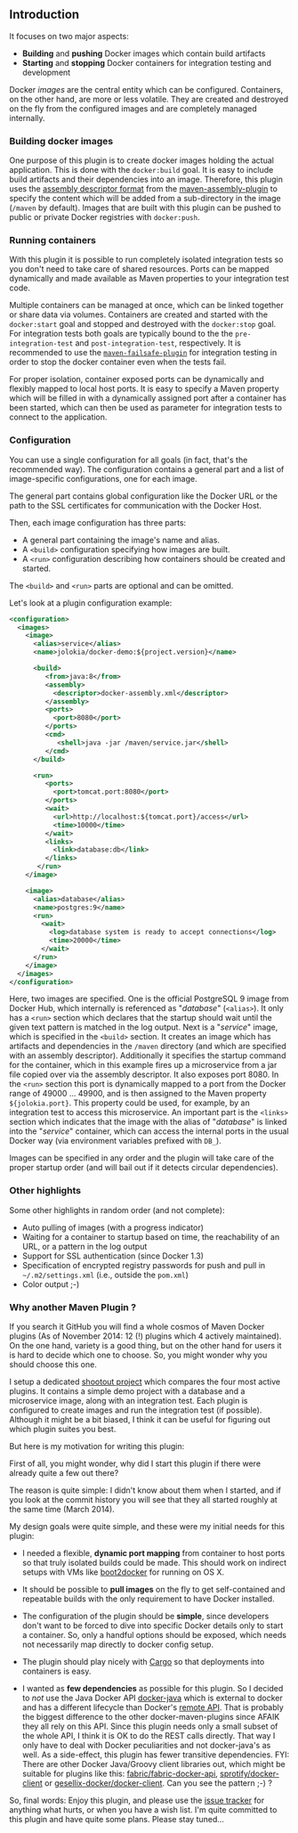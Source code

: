 ## Introduction 

It focuses on two major aspects:

* **Building** and **pushing** Docker images which contain build artifacts
* **Starting** and **stopping** Docker containers for integration
  testing and development 

Docker *images* are the central entity which can be configured. 
Containers, on the other hand, are more or less volatile. They are
created and destroyed on the fly from the configured images and are
completely managed internally.

### Building docker images

One purpose of this plugin is to create docker images holding the
actual application. This is done with the `docker:build` goal.  It
is easy to include build artifacts and their dependencies into an
image. Therefore, this plugin uses the
[assembly descriptor format](http://maven.apache.org/plugins/maven-assembly-plugin/assembly.html)
from the
[maven-assembly-plugin](http://maven.apache.org/plugins/maven-assembly-plugin/)
to specify the content which will be added from a sub-directory in
the image (`/maven` by default). Images that are built with this
plugin can be pushed to public or private Docker registries with
`docker:push`.

### Running containers

With this plugin it is possible to run completely isolated integration
tests so you don't need to take care of shared resources. Ports can be
mapped dynamically and made available as Maven properties to your
integration test code. 

Multiple containers can be managed at once, which can be linked
together or share data via volumes. Containers are created and started
with the `docker:start` goal and stopped and destroyed with the
`docker:stop` goal. For integration tests both goals are typically
bound to the the `pre-integration-test` and `post-integration-test`,
respectively. It is recommended to use the [`maven-failsafe-plugin`](http://maven.apache.org/surefire/maven-failsafe-plugin/) for
integration testing in order to stop the docker container even when
the tests fail.

For proper isolation, container exposed ports can be dynamically and
flexibly mapped to local host ports. It is easy to specify a Maven
property which will be filled in with a dynamically assigned port
after a container has been started, which can then be used as
parameter for integration tests to connect to the application.

### Configuration

You can use a single configuration for all goals (in fact, that's the
recommended way). The configuration contains a general part and a list
of image-specific configurations, one for each image. 

The general part contains global configuration like the Docker URL or
the path to the SSL certificates for communication with the Docker Host.

Then, each image configuration has three parts:

* A general part containing the image's name and alias.
* A `<build>` configuration specifying how images are built.
* A `<run>` configuration describing how containers should be created and started.

The `<build>` and `<run>` parts are optional and can be omitted.

Let's look at a plugin configuration example:

````xml
<configuration>
  <images>
    <image>
      <alias>service</alias>
      <name>jolokia/docker-demo:${project.version}</name>

      <build>
         <from>java:8</from>
         <assembly>
           <descriptor>docker-assembly.xml</descriptor>
         </assembly>
         <ports>
           <port>8080</port>
         </ports>
         <cmd>
            <shell>java -jar /maven/service.jar</shell>
         </cmd>
      </build>

      <run>
         <ports>
           <port>tomcat.port:8080</port>
         </ports>
         <wait>
           <url>http://localhost:${tomcat.port}/access</url>
           <time>10000</time>
         </wait>
         <links>
           <link>database:db</link>
         </links>
       </run>
    </image>

    <image>
      <alias>database</alias>
      <name>postgres:9</name>
      <run>
        <wait>
          <log>database system is ready to accept connections</log>
          <time>20000</time>
        </wait>
      </run>
    </image>
  </images>
</configuration>
````

Here, two images are specified. One is the official PostgreSQL 9 image from
Docker Hub, which internally is referenced as "*database*" (`<alias>`). It
only has a `<run>` section which declares that the startup should wait
until the given text pattern is matched in the log output. Next is a
"*service*" image, which is specified in the `<build>` section. It
creates an image which has artifacts and dependencies in the
`/maven` directory (and which are specified with an assembly
descriptor). Additionally it specifies the startup command for the
container, which in this example fires up a microservice from a jar
file copied over via the assembly descriptor. It also exposes
port 8080. In the `<run>` section this port is dynamically mapped to a
port from the Docker range of 49000 ... 49900, and is then assigned to the
Maven property `${jolokia.port}`. This property could be used, for example,
by an integration test to access this microservice. An important part is
the `<links>` section which indicates that the image with the alias of
"*database*" is linked into the "*service*" container, which can access
the internal ports in the usual Docker way (via environment variables
prefixed with `DB_`).

Images can be specified in any order and the plugin will take care of the
proper startup order (and will bail out if it detects circular
dependencies). 

### Other highlights

Some other highlights in random order (and not complete):

* Auto pulling of images (with a progress indicator)
* Waiting for a container to startup based on time, the reachability
  of an URL, or a pattern in the log output
* Support for SSL authentication (since Docker 1.3)
* Specification of encrypted registry passwords for push and pull in
  `~/.m2/settings.xml` (i.e., outside the `pom.xml`)
* Color output ;-)

### Why another Maven Plugin ?

If you search it GitHub you will find a whole cosmos of Maven Docker
plugins (As of November 2014: 12 (!) plugins which 4 actively maintained).
On the one hand, variety is a good thing, but on the other hand for
users it is hard to decide which one to choose. So, you might wonder
why you should choose this one.

I setup a dedicated [shootout project](https://github.com/rhuss/shootout-docker-maven)
which compares the four most active plugins. It contains a simple demo
project with a database and a microservice image, along with an integration
test. Each plugin is configured to create images and run the
integration test (if possible). Although it might be a bit biased, I
think it can be useful for figuring out which plugin suites you best.

But here is my motivation for writing this plugin: 

First of all, you might wonder, why did I start this plugin if there
were already quite a few out there?

The reason is quite simple: I didn't know about them when I started, and if
you look at the commit history you will see that they all started
roughly at the same time (March 2014).

My design goals were quite simple, and these were my initial needs for
this plugin:

* I needed a flexible, **dynamic port mapping** from container to host
  ports so that truly isolated builds could be made. This should
  work on indirect setups with VMs like
  [boot2docker](https://github.com/boot2docker/boot2docker) for
  running on OS X.

* It should be possible to **pull images** on the fly to get
  self-contained and repeatable builds with the only requirement to
  have Docker installed.

* The configuration of the plugin should be **simple**, since developers
  don't want to be forced to dive into specific Docker details only to
  start a container. So, only a handful options should be exposed,
  which needs not necessarily map directly to docker config setup.

* The plugin should play nicely with
  [Cargo](http://cargo.codehaus.org/) so that deployments into
  containers is easy.

* I wanted as **few dependencies** as possible for this plugin. So I
  decided to *not* use the Java Docker API
  [docker-java](https://github.com/docker-java/docker-java) which is
  external to docker and has a different lifecycle than Docker's
  [remote API](http://docs.docker.io/en/latest/reference/api/docker_remote_api/).
  That is probably the biggest difference to the other
  docker-maven-plugins since AFAIK they all rely on this API. Since
  this plugin needs only a small subset of the whole API,
  I think it is OK to do the REST calls directly. That way I only have
  to deal with Docker peculiarities and not docker-java's as well.
  As a side-effect, this plugin has fewer transitive dependencies.
  FYI: There are other Docker Java/Groovy client libraries out, which
  might be suitable for plugins like this:
  [fabric/fabric-docker-api](https://github.com/fabric8io/fabric8/tree/master/fabric/fabric-docker-api),
  [sprotify/docker-client](https://github.com/spotify/docker-client)
  or
  [gesellix-docker/docker-client](https://github.com/gesellix-docker/docker-client).
  Can you see the pattern ;-) ?
  
So, final words: Enjoy this plugin, and please use the
[issue tracker](https://github.com/rhuss/docker-maven-plugin/issues)
for anything what hurts, or when you have a wish list. I'm quite
committed to this plugin and have quite some plans. Please stay tuned...
